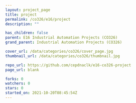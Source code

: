 ```yaml
---
layout: project_page
title: project
permalink: /co326/e16/project
description: ""

has_children: false
parent: E16 Industrial Automation Projects (CO326)
grand_parent: Industrial Automation Projects (CO326)

cover_url: /data/categories/co326/cover_page.jpg
thumbnail_url: /data/categories/co326/thumbnail.jpg

repo_url: https://github.com/cepdnaclk/e16-co326-project
page_url: blank

forks: 0
watchers: 0
stars: 0
started_on: 2021-10-20T08:45:54Z
---
```



